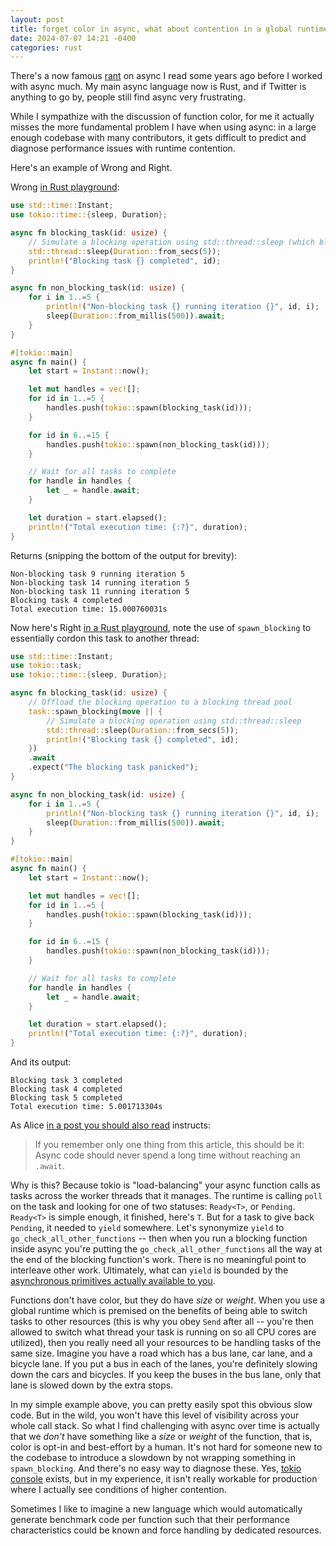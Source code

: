 ```yaml
---
layout: post
title: forget color in async, what about contention in a global runtime
date: 2024-07-07 14:21 -0400
categories: rust
---
```


There's a now famous
[rant](https://journal.stuffwithstuff.com/2015/02/01/what-color-is-your-function/)
on async I read some years ago before I worked with async much. My main
async language now is Rust, and if Twitter is anything to go by, people
still find async very frustrating.

While I sympathize with the discussion of function color, for me it
actually misses the more fundamental problem I have when using async: in
a large enough codebase with many contributors, it gets difficult to
predict and diagnose performance issues with runtime contention.

Here's an example of Wrong and Right.

Wrong [in Rust playground](https://play.rust-lang.org/?version=stable&mode=debug&edition=2021&gist=9fbb0b9bd0ae70f820deee635d11f6cb):

```rust
use std::time::Instant;
use tokio::time::{sleep, Duration};

async fn blocking_task(id: usize) {
    // Simulate a blocking operation using std::thread::sleep (which blocks the thread)
    std::thread::sleep(Duration::from_secs(5));
    println!("Blocking task {} completed", id);
}

async fn non_blocking_task(id: usize) {
    for i in 1..=5 {
        println!("Non-blocking task {} running iteration {}", id, i);
        sleep(Duration::from_millis(500)).await;
    }
}

#[tokio::main]
async fn main() {
    let start = Instant::now();

    let mut handles = vec![];
    for id in 1..=5 {
        handles.push(tokio::spawn(blocking_task(id)));
    }

    for id in 6..=15 {
        handles.push(tokio::spawn(non_blocking_task(id)));
    }

    // Wait for all tasks to complete
    for handle in handles {
        let _ = handle.await;
    }

    let duration = start.elapsed();
    println!("Total execution time: {:?}", duration);
}
```

Returns (snipping the bottom of the output for brevity):

```
Non-blocking task 9 running iteration 5
Non-blocking task 14 running iteration 5
Non-blocking task 11 running iteration 5
Blocking task 4 completed
Total execution time: 15.000760031s
```

Now here's Right [in a Rust playground](https://play.rust-lang.org/?version=stable&mode=debug&edition=2021&gist=3a9711e05ac38a2a2b4741a36482a156), note the use of `spawn_blocking` to essentially cordon this task to another thread:

```rust
use std::time::Instant;
use tokio::task;
use tokio::time::{sleep, Duration};

async fn blocking_task(id: usize) {
    // Offload the blocking operation to a blocking thread pool
    task::spawn_blocking(move || {
        // Simulate a blocking operation using std::thread::sleep
        std::thread::sleep(Duration::from_secs(5));
        println!("Blocking task {} completed", id);
    })
    .await
    .expect("The blocking task panicked");
}

async fn non_blocking_task(id: usize) {
    for i in 1..=5 {
        println!("Non-blocking task {} running iteration {}", id, i);
        sleep(Duration::from_millis(500)).await;
    }
}

#[tokio::main]
async fn main() {
    let start = Instant::now();

    let mut handles = vec![];
    for id in 1..=5 {
        handles.push(tokio::spawn(blocking_task(id)));
    }

    for id in 6..=15 {
        handles.push(tokio::spawn(non_blocking_task(id)));
    }

    // Wait for all tasks to complete
    for handle in handles {
        let _ = handle.await;
    }

    let duration = start.elapsed();
    println!("Total execution time: {:?}", duration);
}
```

And its output:

```
Blocking task 3 completed
Blocking task 4 completed
Blocking task 5 completed
Total execution time: 5.001713304s
```

As Alice [in a post you should also read](https://ryhl.io/blog/async-what-is-blocking/) instructs:

> If you remember only one thing from this article, this should be it:
> Async code should never spend a long time without reaching an `.await`.

Why is this? Because tokio is "load-balancing" your async function calls
as tasks across the worker threads that it manages. The runtime is calling
`poll` on the task and looking for one of two statuses: `Ready<T>`, or
`Pending`. `Ready<T>` is simple enough, it finished, here's `T`. But for a task to give
back `Pending`, it needed to `yield` somewhere. Let's synonymize `yield`
to `go_check_all_other_functions` -- then when you run a blocking function
inside async you're putting the `go_check_all_other_functions` all the way
at the end of the blocking function's work. There is no meaningful point to
interleave other work. Ultimately, what can `yield` is bounded by the [asynchronous primitives actually available to you](https://www.youtube.com/watch?v=o2ob8zkeq2s&t=3960s).

Functions don't have color, but they do have _size_ or _weight_. When you
use a global runtime which is premised on the benefits of being able to
switch tasks to other resources (this is why you obey `Send` after all --
you're then allowed to switch what thread your task is running on so all
CPU cores are utilized), then you really need all your resources to be
handling tasks of the same size. Imagine you have a road which has a bus
lane, car lane, and a bicycle lane. If you put a bus in each of the lanes,
you're definitely slowing down the cars and bicycles. If you keep the
buses in the bus lane, only that lane is slowed down by the extra stops.

In my simple example above, you can pretty easily spot this obvious slow code. But in the wild, you won't have this level of visibility across your whole call stack. So what I find challenging with async over time is actually that we _don't_
have something like a _size_ or _weight_ of the function, that is, color
is opt-in and best-effort by a human. It's not hard for someone new to the
codebase to introduce a slowdown by not wrapping something in
`spawn_blocking`. And there's no easy way to diagnose these. Yes, [tokio
console](https://github.com/tokio-rs/console) exists, but in my
experience, it isn't really workable for production where I actually see
conditions of higher contention.

Sometimes I like to imagine a new language which would automatically
generate benchmark code per function such that their performance
characteristics could be known and force handling by dedicated resources.
